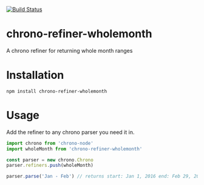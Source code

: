 [![Build Status](https://travis-ci.org/jonotron/chrono-refiner-wholemonth.svg?branch=master)](https://travis-ci.org/jonotron/chrono-refiner-wholemonth)

# chrono-refiner-wholemonth
A chrono refiner for returning whole month ranges

# Installation

    npm install chrono-refiner-wholemonth

# Usage

Add the refiner to any chrono parser you need it in.

```javascript
import chrono from 'chrono-node'
import wholeMonth from 'chrono-refiner-wholemonth'

const parser = new chrono.Chrono
parser.refiners.push(wholeMonth)

parser.parse('Jan - Feb') // returns start: Jan 1, 2016 end: Feb 29, 2016
```

